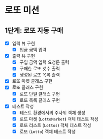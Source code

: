 # 로또 미션
## 1단계: 로또 자동 구매
- [x] 입력 뷰 구현
  - [x] 입금 금액 입력
- [x] 출력 뷰 구현
  - [x] 구입 금액 입력 요청문 출력
  - [x] 구매한 로또 갯수 출력
  - [x] 생성된 로또 목록 출력
- [x] 로또 마켓 클래스 구현
- [x] 로또 클래스 구현
  - [x] 로또 단일 클래스 구현
  - [x] 로또 목록 클래스 구현
- [x] 테스트 작성
  - [x] 테스트 환경에서의 주사위 객체 생성
  - [x] 로또 마켓 (`LottoMarket`) 객체 테스트 작성
  - [x] 로또 리스트 (`Lottos`) 객체 테스트 작성
  - [x] 로또 (`Lotto`) 객체 테스트 작성
